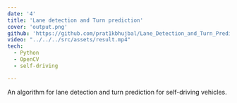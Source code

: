 ```yaml
---
date: '4'
title: 'Lane detection and Turn prediction'
cover: 'output.png'
github: 'https://github.com/prat1kbhujbal/Lane_Detection_and_Turn_Prediction'
video: "../../../src/assets/result.mp4"
tech:
  - Python
  - OpenCV
  - self-driving

---
```

An algorithm for lane detection and turn prediction for self-driving vehicles.
